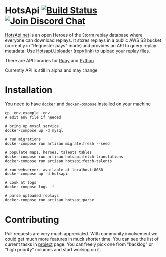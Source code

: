 # HotsApi [![Build Status](https://travis-ci.org/hotsapi/hotsapi.svg?branch=master)](https://travis-ci.org/hotsapi/hotsapi) [![Join Discord Chat](https://img.shields.io/discord/650747275886198815?label=Discord&logo=discord)](https://discord.gg/cADfdFP)

[HotsApi.net](https://hotsapi.net/) is an open Heroes of the Storm replay database where everyone can download replays. It stores replays in a public AWS S3 bucket (currently in "Requester pays" mode) and provides an API to query replay metadata. Use  [Hotsapi.Uploader](https://hotsapi.net/upload) ([repo link](https://github.com/poma/Hotsapi.Uploader)) to upload your replay files.

There are API libraries for [Ruby](https://github.com/tbuehlmann/hots_api) and [Python](https://github.com/MakiseKurisu/hotsapi)

Currently API is still in alpha and may change

# Installation

You need to have `docker` and `docker-compose` installed on your machine

```shell script
cp .env.example .env
# edit env file if needed

# bring up mysql service
docker-compose up -d mysql

# run migrations 
docker-compose run artisan migrate:fresh --seed

# populate maps, heroes, talents tables
docker-compose run artisan hotsapi:fetch-translations
docker-compose run artisan hotsapi:fetch-talents

# run webserver, available at localhost:8080
docker-compose up -d hotsapi

# Look at logs
docker-compose logs -f

# parse uploaded replays
docker-compose run artisan hotsapi:parse
```

# Contributing

Pull requests are very much appreciated. With community involvement we could get much more features in much shorter time. You can see the list of current tasks in [project](https://github.com/poma/hotsapi/projects/1) page. You can freely pick one from "backlog" or "high priority" columns and start working on it.
